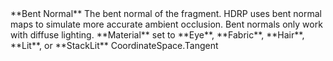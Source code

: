 <tr>
<td>**Bent Normal**</td>
<td>The bent normal of the fragment. HDRP uses bent normal maps to simulate more accurate ambient occlusion. Bent normals only work with diffuse lighting.</td>
<td>**Material** set to **Eye**, **Fabric**, **Hair**, **Lit**, or **StackLit**</td>
<td>CoordinateSpace.Tangent</td>
</tr>
